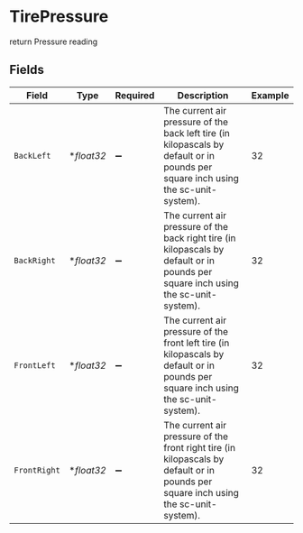 # TirePressure

return Pressure reading


## Fields

| Field                                                                                                                               | Type                                                                                                                                | Required                                                                                                                            | Description                                                                                                                         | Example                                                                                                                             |
| ----------------------------------------------------------------------------------------------------------------------------------- | ----------------------------------------------------------------------------------------------------------------------------------- | ----------------------------------------------------------------------------------------------------------------------------------- | ----------------------------------------------------------------------------------------------------------------------------------- | ----------------------------------------------------------------------------------------------------------------------------------- |
| `BackLeft`                                                                                                                          | **float32*                                                                                                                          | :heavy_minus_sign:                                                                                                                  | The current air pressure of the back left tire (in kilopascals by default or in pounds per square inch using the sc-unit-system).   | 32                                                                                                                                  |
| `BackRight`                                                                                                                         | **float32*                                                                                                                          | :heavy_minus_sign:                                                                                                                  | The current air pressure of the back right tire (in kilopascals by default or in pounds per square inch using the sc-unit-system).  | 32                                                                                                                                  |
| `FrontLeft`                                                                                                                         | **float32*                                                                                                                          | :heavy_minus_sign:                                                                                                                  | The current air pressure of the front left tire (in kilopascals by default or in pounds per square inch using the sc-unit-system).  | 32                                                                                                                                  |
| `FrontRight`                                                                                                                        | **float32*                                                                                                                          | :heavy_minus_sign:                                                                                                                  | The current air pressure of the front right tire (in kilopascals by default or in pounds per square inch using the sc-unit-system). | 32                                                                                                                                  |